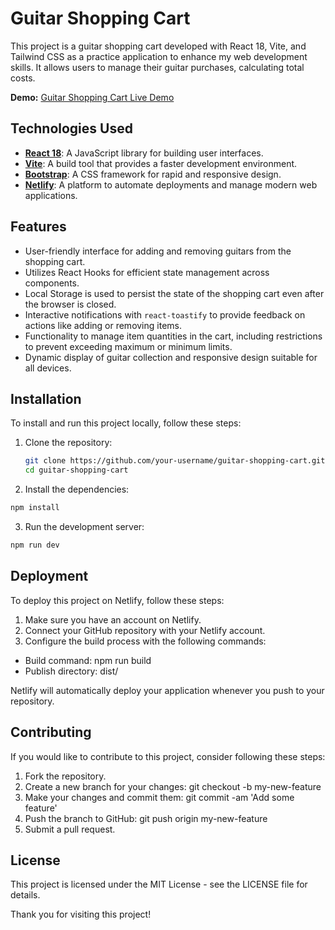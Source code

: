 # Guitar Shopping Cart

This project is a guitar shopping cart developed with React 18, Vite, and Tailwind CSS as a practice application to enhance my web development skills. It allows users to manage their guitar purchases, calculating total costs.

**Demo:** [Guitar Shopping Cart Live Demo](https://shopping-cart-braude.netlify.app/)

## Technologies Used

- **[React 18](https://reactjs.org/)**: A JavaScript library for building user interfaces.
- **[Vite](https://vitejs.dev/)**: A build tool that provides a faster development environment.
- **[Bootstrap](https://getbootstrap.com/)**: A CSS framework for rapid and responsive design.
- **[Netlify](https://www.netlify.com/)**: A platform to automate deployments and manage modern web applications.

## Features

- User-friendly interface for adding and removing guitars from the shopping cart.
- Utilizes React Hooks for efficient state management across components.
- Local Storage is used to persist the state of the shopping cart even after the browser is closed.
- Interactive notifications with `react-toastify` to provide feedback on actions like adding or removing items.
- Functionality to manage item quantities in the cart, including restrictions to prevent exceeding maximum or minimum limits.
- Dynamic display of guitar collection and responsive design suitable for all devices.


## Installation

To install and run this project locally, follow these steps:

1. Clone the repository:
   ```bash
   git clone https://github.com/your-username/guitar-shopping-cart.git
   cd guitar-shopping-cart
   ```
2. Install the dependencies:
  ```bash  
  npm install
  ```
3. Run the development server:
  ```bash
  npm run dev
  ```
## Deployment
To deploy this project on Netlify, follow these steps:

1. Make sure you have an account on Netlify.
2. Connect your GitHub repository with your Netlify account.
3. Configure the build process with the following commands:
- Build command: npm run build
- Publish directory: dist/

Netlify will automatically deploy your application whenever you push to your repository.

## Contributing
If you would like to contribute to this project, consider following these steps:

1. Fork the repository.
2. Create a new branch for your changes: git checkout -b my-new-feature
3. Make your changes and commit them: git commit -am 'Add some feature'
4. Push the branch to GitHub: git push origin my-new-feature
5. Submit a pull request.

## License
This project is licensed under the MIT License - see the LICENSE file for details.

Thank you for visiting this project!

